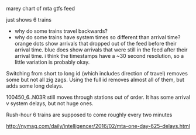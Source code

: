 marey chart of mta gtfs feed

just shows 6 trains

- why do some trains travel backwards?
- why do some trains have system times so different than arrival time? orange dots show arrivals that dropped out of the feed before their arrival time. blue does show arrivals that were still in the feed after their arrival time. i think the timestamps have a ~30 second resolution, so a little variation is probably okay. 



Switching from short to long id (which includes direction of travel) removes some but not all zig zags. Using the full id removes almost all of them, but adds some long delays.

100450_6..N03R still moves through stations out of order. It has some arrival v system delays, but not huge ones. 



 Rush-hour 6 trains are supposed to come roughly every two minutes

 http://nymag.com/daily/intelligencer/2016/02/mta-one-day-625-delays.html